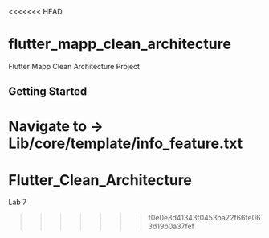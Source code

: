 <<<<<<< HEAD
# flutter_mapp_clean_architecture

Flutter Mapp Clean Architecture Project

## Getting Started

Navigate to -> Lib/core/template/info_feature.txt
=======
# Flutter_Clean_Architecture
Lab 7
>>>>>>> f0e0e8d41343f0453ba22f66fe063d19b0a37fef
